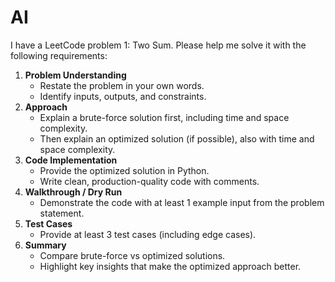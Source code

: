 # AI

I have a LeetCode problem 1: Two Sum. Please help me solve it with the following requirements:

1. **Problem Understanding**
   * Restate the problem in your own words.
   * Identify inputs, outputs, and constraints.
2. **Approach**
   * Explain a brute-force solution first, including time and space complexity.
   * Then explain an optimized solution (if possible), also with time and space complexity.
3. **Code Implementation**
   * Provide the optimized solution in Python.
   * Write clean, production-quality code with comments.
4. **Walkthrough / Dry Run**
   * Demonstrate the code with at least 1 example input from the problem statement.
5. **Test Cases**
   * Provide at least 3 test cases (including edge cases).
6. **Summary**
   * Compare brute-force vs optimized solutions.
   * Highlight key insights that make the optimized approach better.
